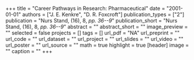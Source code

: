 +++
title = "Career Pathways in Research: Pharmaceutical"
date = "2001-01-01"
authors = ["J. E. Kenkre", "D. R. Foxcroft"]
publication_types = ["2"]
publication = "Nurs Stand, (16), 8, _pp. 36--9_"
publication_short = "Nurs Stand, (16), 8, _pp. 36--9_"
abstract = ""
abstract_short = ""
image_preview = ""
selected = false
projects = []
tags = []
url_pdf = "NA"
url_preprint = ""
url_code = ""
url_dataset = ""
url_project = ""
url_slides = ""
url_video = ""
url_poster = ""
url_source = ""
math = true
highlight = true
[header]
image = ""
caption = ""
+++
